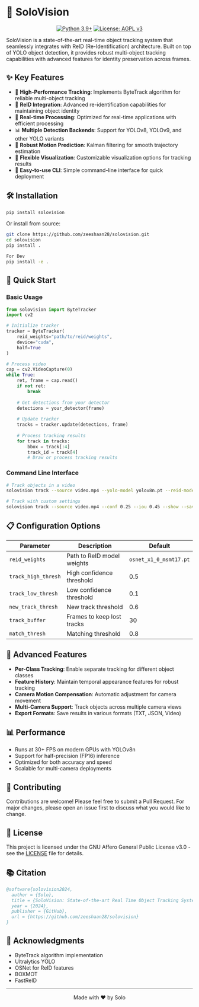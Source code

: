 # 🚀 SoloVision

<div align="center">

[![Python 3.9+](https://img.shields.io/badge/Python-3.9%2B-blue.svg)](https://www.python.org/downloads/)
[![License: AGPL v3](https://img.shields.io/badge/License-AGPL_v3-blue.svg)](https://www.gnu.org/licenses/agpl-3.0)

</div>

SoloVision is a state-of-the-art real-time object tracking system that seamlessly integrates with ReID (Re-Identification) architecture. Built on top of YOLO object detection, it provides robust multi-object tracking capabilities with advanced features for identity preservation across frames.

## ✨ Key Features

- 🎯 **High-Performance Tracking**: Implements ByteTrack algorithm for reliable multi-object tracking
- 🔄 **ReID Integration**: Advanced re-identification capabilities for maintaining object identity
- 🚀 **Real-time Processing**: Optimized for real-time applications with efficient processing
- 📊 **Multiple Detection Backends**: Support for YOLOv8, YOLOv9, and other YOLO variants
- 💪 **Robust Motion Prediction**: Kalman filtering for smooth trajectory estimation
- 🎨 **Flexible Visualization**: Customizable visualization options for tracking results
- 🔧 **Easy-to-use CLI**: Simple command-line interface for quick deployment

## 🛠️ Installation

```bash
pip install solovision
```

Or install from source:

```bash
git clone https://github.com/zeeshaan28/solovision.git
cd solovision
pip install .

For Dev
pip install -e .
```

## 🚀 Quick Start

### Basic Usage

```python
from solovision import ByteTracker
import cv2

# Initialize tracker
tracker = ByteTracker(
    reid_weights="path/to/reid/weights",
    device="cuda",
    half=True
)

# Process video
cap = cv2.VideoCapture(0)
while True:
    ret, frame = cap.read()
    if not ret:
        break
        
    # Get detections from your detector
    detections = your_detector(frame)
    
    # Update tracker
    tracks = tracker.update(detections, frame)
    
    # Process tracking results
    for track in tracks:
        bbox = track[:4]
        track_id = track[4]
        # Draw or process tracking results
```

### Command Line Interface

```bash
# Track objects in a video
solovision track --source video.mp4 --yolo-model yolov8n.pt --reid-model osnet_x1_0_msmt17.pt

# Track with custom settings
solovision track --source video.mp4 --conf 0.25 --iou 0.45 --show --save
```

## 📋 Configuration Options

| Parameter | Description | Default |
|-----------|-------------|---------|
| `reid_weights` | Path to ReID model weights | `osnet_x1_0_msmt17.pt` |
| `track_high_thresh` | High confidence threshold | 0.5 |
| `track_low_thresh` | Low confidence threshold | 0.1 |
| `new_track_thresh` | New track threshold | 0.6 |
| `track_buffer` | Frames to keep lost tracks | 30 |
| `match_thresh` | Matching threshold | 0.8 |

## 🔧 Advanced Features

- **Per-Class Tracking**: Enable separate tracking for different object classes
- **Feature History**: Maintain temporal appearance features for robust tracking
- **Camera Motion Compensation**: Automatic adjustment for camera movement
- **Multi-Camera Support**: Track objects across multiple camera views
- **Export Formats**: Save results in various formats (TXT, JSON, Video)

## 📊 Performance

- Runs at 30+ FPS on modern GPUs with YOLOv8n
- Support for half-precision (FP16) inference
- Optimized for both accuracy and speed
- Scalable for multi-camera deployments

## 🤝 Contributing

Contributions are welcome! Please feel free to submit a Pull Request. For major changes, please open an issue first to discuss what you would like to change.

## 📝 License

This project is licensed under the GNU Affero General Public License v3.0 - see the [LICENSE](LICENSE) file for details.

## 📚 Citation

```bibtex
@software{solovision2024,
  author = {Solo},
  title = {SoloVision: State-of-the-art Real Time Object Tracking System},
  year = {2024},
  publisher = {GitHub},
  url = {https://github.com/zeeshaan28/solovision}
}
```

## 🙏 Acknowledgments

- ByteTrack algorithm implementation
- Ultralytics YOLO
- OSNet for ReID features
- BOXMOT
- FastReID

---
<p align="center">Made with ❤️ by Solo</p>
